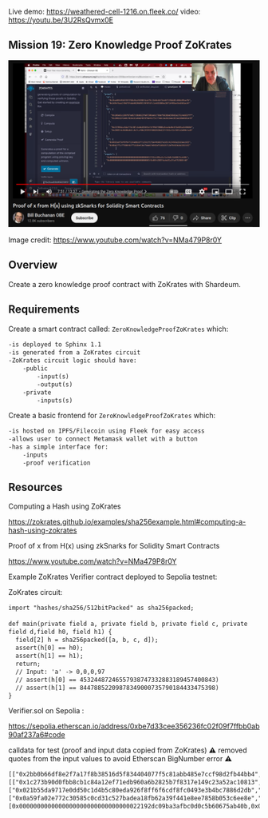 Live demo: https://weathered-cell-1216.on.fleek.co/
video: https://youtu.be/3U2RsQvmx0E
## Mission 19: Zero Knowledge Proof ZoKrates

<img src="images/zokrates.png" alt="zokrates"/>

Image credit: https://www.youtube.com/watch?v=NMa479P8r0Y

## Overview

Create a zero knowledge proof contract with ZoKrates with Shardeum.

## Requirements

Create a smart contract called: ```ZeroKnowledgeProofZoKrates``` which:

    -is deployed to Sphinx 1.1
    -is generated from a ZoKrates circuit
    -ZoKrates circuit logic should have:
        -public 
            -input(s)
            -output(s)
        -private 
            -inputs(s)

Create a basic frontend for ```ZeroKnowledgeProofZoKrates``` which:

    -is hosted on IPFS/Filecoin using Fleek for easy access
    -allows user to connect Metamask wallet with a button
    -has a simple interface for:
        -inputs 
        -proof verification

## Resources

Computing a Hash using ZoKrates

https://zokrates.github.io/examples/sha256example.html#computing-a-hash-using-zokrates

Proof of x from H(x) using zkSnarks for Solidity Smart Contracts 

https://www.youtube.com/watch?v=NMa479P8r0Y

Example ZoKrates Verifier contract deployed to Sepolia testnet:

ZoKrates circuit:

```solidity
import "hashes/sha256/512bitPacked" as sha256packed;

def main(private field a, private field b, private field c, private field d,field h0, field h1) {
  field[2] h = sha256packed([a, b, c, d]);
  assert(h[0] == h0);
  assert(h[1] == h1);
  return;
  // Input: 'a' -> 0,0,0,97
  // assert(h[0] == 45324487246557938747332883189457400843)
  // assert(h[1] == 84478852209878349000735790184433475398)
}
```

Verifier.sol on Sepolia :

https://sepolia.etherscan.io/address/0xbe7d33cee356236fc02f09f7ffbb0ab90af237a6#code

calldata for test (proof and input data copied from ZoKrates)
:warning: removed quotes from the input values to avoid Etherscan BigNumber error :warning:
```solidity
[["0x2bb0b66df8e2f7a17f8b38516d5f834404077f5c81abb485e7ccf98d2fb44bb4","0x1a7480811eea3b13dfe57a8760ce8a2560ad3e7e07754572eec9a9420f338d59"],[["0x1c273b90d0fbb8cb1c84a12ef71edb960a6b2825b7f8317e149c23a52ac10813","0x2822f95ca4abb1b86dc009432b7302e4e873bafa1698e963c5f783767019bd95"],["0x021b55da9717e0dd50c1d4b5c80eda926f8ff6f6cdf8fc0493e3b4bc7886d2db","0x21e02130eba51672a5b374df9bc6af5f1117dac631523a77dc9c6dceba17a1a3"]],["0x0a59fa02e772c30585c0cd31c527badea18fb62a39f441e8ee7858b053c6ee8e","0x13025f0f572a08198f27ef168313d5516c8c041efea6ba9fcfb609d8a41a6208"]],[0x0000000000000000000000000000000022192dc09ba3afbc0d0c5b60675ab40b,0x000000000000000000000000000000003f8e08fd3897de4e81a37a4752805f46]
```

